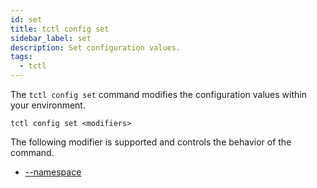 ```yaml
---
id: set
title: tctl config set
sidebar_label: set
description: Set configuration values.
tags:
  - tctl
---
```


The `tctl config set` command modifies the configuration values within your environment.

`tctl config set <modifiers>`

The following modifier is supported and controls the behavior of the command.

- [--namespace](/tctl/modifiers#--namespace)
